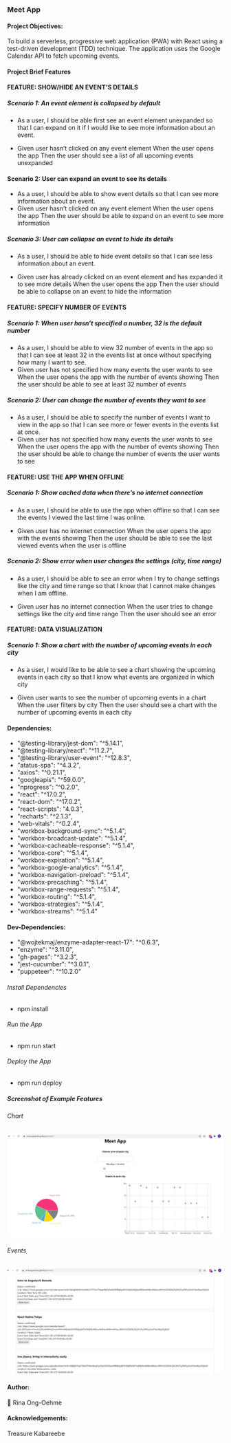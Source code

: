 ### Meet App ###

#### Project Objectives: ####
To build a serverless, progressive web application (PWA) with React using a
test-driven development (TDD) technique. The application uses the Google
Calendar API to fetch upcoming events.

#### Project Brief Features ####
#### FEATURE: SHOW/HIDE AN EVENT'S DETAILS #####
##### Scenario 1: An event element is collapsed by default ######
-	As a user, I should be able first see an event element unexpanded so that I can expand on it if I would like to see more information about an event.

-	Given user hasn’t clicked on any event element
When the user opens the app
Then the user should see a list of all upcoming events unexpanded

#### Scenario 2: User can expand an event to see its details ######
-	As a user, I should be able to show event details so that I can see more information about an event.
-	Given user hasn’t clicked on any event element
When the user opens the app
Then the user should be able to expand on an event to see more information

##### Scenario 3: User can collapse an event to hide its details ######
-	As a user, I should be able to hide event details so that I can see less information about an event.

-	Given user has already clicked on an event element and has expanded it to see more details
When the user opens the app
Then the user should be able to collapse on an event to hide the information

#### FEATURE: SPECIFY NUMBER OF EVENTS #####
##### Scenario 1: When user hasn’t specified a number, 32 is the default number ######
-	As a user, I should be able to view 32 number of events in the app so that I can see at least 32 in the events list at once without specifying how many I want to see. 
-	Given user has not specified how many events the user wants to see
When the user opens the app with the number of events showing
Then the user should be able to see at least 32 number of events

##### Scenario 2: User can change the number of events they want to see ######
-	As a user, I should be able to specify the number of events I want to view in the app so that I can see more or fewer events in the events list at once. 
-	Given user has not specified how many events the user wants to see
When the user opens the app with the number of events showing
Then the user should be able to change the number of events the user wants to see

#### FEATURE: USE THE APP WHEN OFFLINE #####
##### Scenario 1: Show cached data when there’s no internet connection ######
-	As a user, I should be able to use the app when offline so that I can see the events I viewed the last time I was online. 

-	Given user has no internet connection 
When the user opens the app with the events showing
Then the user should be able to see the last viewed events when the user is offline

##### Scenario 2: Show error when user changes the settings (city, time range) ######
-	As a user, I should be able to see an error when I try to change settings like the city and time range so that I know that I cannot make changes when I am offline. 

-	Given user has no internet connection 
When the user tries to change settings like the city and time range
Then the user should see an error

#### FEATURE: DATA VISUALIZATION #####
##### Scenario 1: Show a chart with the number of upcoming events in each city ######
-	As a user, I would like to be able to see a chart showing the upcoming events in each city so that I know what events are organized in which city

-	Given user wants to see the number of upcoming events in a chart 
When the user filters by city
Then the user should see a chart with the number of upcoming events in each city


#### Dependencies: ####
- "@testing-library/jest-dom": "^5.14.1",
- "@testing-library/react": "^11.2.7",
- "@testing-library/user-event": "^12.8.3",
- "atatus-spa": "^4.3.2",
- "axios": "^0.21.1",
- "googleapis": "^59.0.0",
- "nprogress": "^0.2.0",
- "react": "^17.0.2",
- "react-dom": "^17.0.2",
- "react-scripts": "4.0.3",
- "recharts": "^2.1.3",
- "web-vitals": "^0.2.4",
- "workbox-background-sync": "^5.1.4",
- "workbox-broadcast-update": "^5.1.4",
- "workbox-cacheable-response": "^5.1.4",
- "workbox-core": "^5.1.4",
- "workbox-expiration": "^5.1.4",
- "workbox-google-analytics": "^5.1.4",
- "workbox-navigation-preload": "^5.1.4",
- "workbox-precaching": "^5.1.4",
- "workbox-range-requests": "^5.1.4",
- "workbox-routing": "^5.1.4",
- "workbox-strategies": "^5.1.4",
- "workbox-streams": "^5.1.4"


#### Dev-Dependencies: ####
- "@wojtekmaj/enzyme-adapter-react-17": "^0.6.3",
- "enzyme": "^3.11.0",
- "gh-pages": "^3.2.3",
- "jest-cucumber": "^3.0.1",
- "puppeteer": "^10.2.0"

###### Install Dependencies ######
- npm install

###### Run the App ######
- npm run start

###### Deploy the App ######
- npm run deploy

##### Screenshot of Example Features #####
###### Chart ######
![chart png](public/meet_app_chart.png)
###### Events ######
![events png](public/meet_app_events.png)

#### Author: ####
:camel: Rina Ong-Oehme

#### Acknowledgements: ####
Treasure Kabareebe

